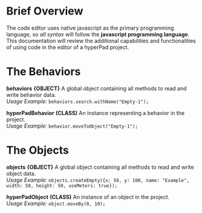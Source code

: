 # Brief Overview
The code editor uses native javascript as the primary programming language, so *all syntax* will follow the **javascript programming language**.
This documentation will review the additional capabilities and functionalities of using code in the editor of a hyperPad project.

# The Behaviors
__behaviors__ **{OBJECT}** A global object containing all methods to read and write behavior data.<br>
*Usage Example:* `behaviors.search.withName("Empty-1");`

__hyperPadBehavior__ **(CLASS)** An instance representing a behavior in the project.<br>
*Usage Example:* `behavior.moveToObject("Empty-1");` 

# The Objects
__objects__ **{OBJECT}** A global object containing all methods to read and write object data.<br>
*Usage Example:* `objects.createEmpty({x: 50, y: 100, name: "Example", width: 50, height: 50, useMeters: true});`

__hyperPadObject__ **(CLASS)** An instance of an object in the project.<br>
*Usage Example:* `object.moveBy(0, 10);`
